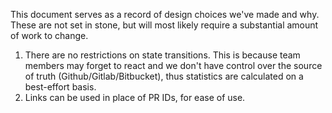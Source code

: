 This document serves as a record of design choices we've made and why.
These are not set in stone, but will most likely require a substantial amount of work to change.

1. There are no restrictions on state transitions. This is because team members may forget to react and we don't have control over the source of truth (Github/Gitlab/Bitbucket), thus statistics are calculated on a best-effort basis.
2. Links can be used in place of PR IDs, for ease of use.
